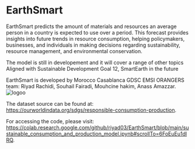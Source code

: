 # EarthSmart
EarthSmart predicts the amount of materials and resources an average person in a country is expected to use over a period. This forecast provides insights into future trends in resource consumption, helping policymakers, businesses, and individuals in making decisions regarding sustainability, resource management, and environmental conservation.

The model is still in developement and it will cover a range of other topics Aligned with Sustainable Development Goal 12, SmartEarth in the future

EarthSmart is developed by Morocco Casablanca GDSC EMSI ORANGERS team: Riyad Rachidi, Souhail Fairadi, Mouhcine hakim,  Anass Amazzar.
![logoo](https://github.com/riyad03/EarthSmart/assets/108437749/400dfa4e-a40d-4426-9cf8-9ad6601a9ff5)


The dataset source can be found at: https://ourworldindata.org/sdgs/responsible-consumption-production.

For accessing the code, please visit: https://colab.research.google.com/github/riyad03/EarthSmart/blob/main/sustainable_consumption_and_production_model.ipynb#scrollTo=6FoEuEu1dlRQ.
